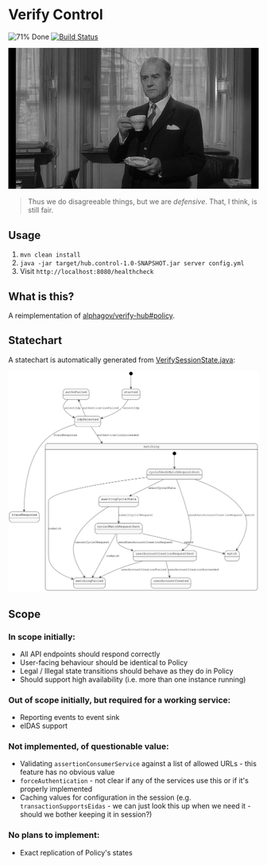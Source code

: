 Verify Control
==============

![71% Done](http://progressed.io/bar/71)
[![Build Status](https://travis-ci.org/richardTowers/verify-control.svg?branch=master)](https://travis-ci.org/richardTowers/verify-control)

<a href=https://youtu.be/NmmWkJtuxz4>
    
![Cyril Cusack playing Control in the 1965 film "The Spy Who Came In From The Cold"](images/control.jpg)

</a>

> Thus we do disagreeable things, but we are *defensive*. That, I think, is still fair.

Usage
-----

1. `mvn clean install`
1. `java -jar target/hub.control-1.0-SNAPSHOT.jar server config.yml`
1. Visit `http://localhost:8080/healthcheck`

What is this?
-------------

A reimplementation of [alphagov/verify-hub#policy](https://github.com/alphagov/verify-hub/blob/master/hub/policy).

Statechart
----------

A statechart is automatically generated from [VerifySessionState.java](src/main/java/uk/gov/ida/hub/control/statechart/VerifySessionState.java):

![Diagram of the statechart](images/statechart.svg)

Scope
-----

### In scope initially:

* All API endpoints should respond correctly
* User-facing behaviour should be identical to Policy
* Legal / Illegal state transitions should behave as they do in Policy
* Should support high availability (i.e. more than one instance running)

### Out of scope initially, but required for a working service:

* Reporting events to event sink
* eIDAS support

### Not implemented, of questionable value:

* Validating `assertionConsumerService` against a list of allowed URLs - this feature has no obvious value
* `forceAuthentication` - not clear if any of the services use this or if it's properly implemented
* Caching values for configuration in the session (e.g. `transactionSupportsEidas` - we can just look this up when we need it - should we bother keeping it in session?)

### No plans to implement:

* Exact replication of Policy's states
